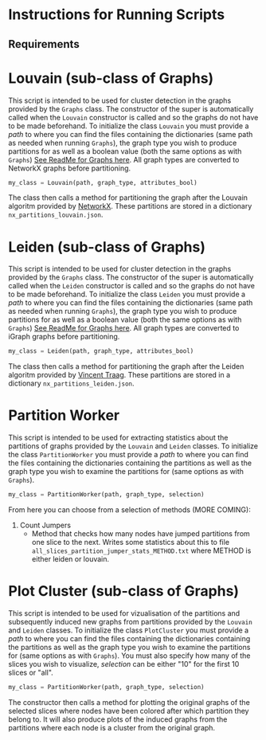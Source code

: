 # Instructions for Running Scripts

## Requirements

# Louvain (sub-class of Graphs)
This script is intended to be used for cluster detection in the graphs provided by the `Graphs` class. The constructor of the super is automatically called when the `Louvain` constructor is called and so the graphs do not have to be made beforehand. To initialize the class `Louvain` you must provide a *path* to where you can find the files containing the dictionaries (same path as needed when running `Graphs`), the graph type you wish to produce partitions for as well as a boolean value (both the same options as with `Graphs`) [See ReadMe for Graphs here](https://github.com/KasparaGaasvaer/MasterThesis/blob/main/Scripts/README.md). All graph types are converted to NetworkX graphs before partitioning. 

```python
my_class = Louvain(path, graph_type, attributes_bool)
```

The class then calls a method for partitioning the graph after the Louvain algoritm provided by [NetworkX](https://python-louvain.readthedocs.io/en/latest/api.html). These partitions are stored in a dictionary `nx_partitions_louvain.json`.


# Leiden (sub-class of Graphs)
This script is intended to be used for cluster detection in the graphs provided by the `Graphs` class. The constructor of the super is automatically called when the `Leiden` constructor is called and so the graphs do not have to be made beforehand. To initialize the class `Leiden` you must provide a *path* to where you can find the files containing the dictionaries (same path as needed when running `Graphs`), the graph type you wish to produce partitions for as well as a boolean value (both the same options as with `Graphs`) [See ReadMe for Graphs here](https://github.com/KasparaGaasvaer/MasterThesis/blob/main/Scripts/README.md). All graph types are converted to iGraph graphs before partitioning. 

```python
my_class = Leiden(path, graph_type, attributes_bool)
```

The class then calls a method for partitioning the graph after the Leiden algoritm provided by [Vincent Traag](https://github.com/vtraag/leidenalg). These partitions are stored in a dictionary `nx_partitions_leiden.json`.


# Partition Worker
This script is intended to be used for extracting statistics about the partitions of graphs provided by the `Louvain` and `Leiden` classes. To initialize the class `PartitionWorker` you must provide a *path* to where you can find the files containing the dictionaries containing the partitions as well as the graph type you wish to examine the partitions for (same options as with `Graphs`).

```python
my_class = PartitionWorker(path, graph_type, selection)
```

From here you can choose from a selection of methods (MORE COMING):

1. Count Jumpers 
    * Method that checks how many nodes have jumped partitions from one slice to the next. Writes some statistics about this to file `all_slices_partition_jumper_stats_METHOD.txt` where METHOD is either leiden or louvain. 


# Plot Cluster (sub-class of Graphs)
This script is intended to be used for vizualisation of the partitions and subsequently induced new graphs from partitions provided by the `Louvain` and `Leiden` classes.  To initialize the class `PlotCluster` you must provide a *path* to where you can find the files containing the dictionaries containing the partitions as well as the graph type you wish to examine the partitions for (same options as with `Graphs`). You must also specify how many of the slices you wish to visualize, *selection* can be either "10" for the first 10 slices or "all".



```python
my_class = PartitionWorker(path, graph_type, selection)
```

The constructor then calls a method for plotting the original graphs of the selected slices where nodes have been colored after which partition they belong to. It will also produce plots of the induced graphs from the partitions where each node is a cluster from the original graph. 
